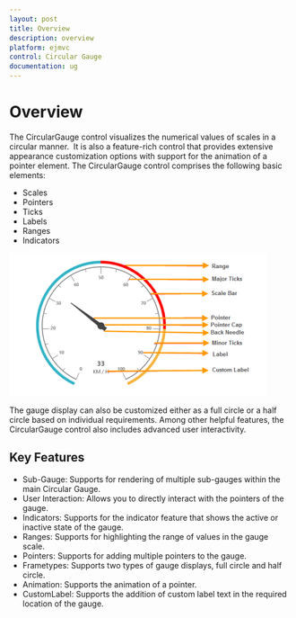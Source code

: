 ```yaml
---
layout: post
title: Overview
description: overview
platform: ejmvc
control: Circular Gauge
documentation: ug
---
```


# Overview

The CircularGauge control visualizes the numerical values of scales in a circular manner.  It is also a feature-rich control that provides extensive appearance customization options with support for the animation of a pointer element. The CircularGauge control comprises the following basic elements:

* Scales
* Pointers
* Ticks
* Labels
* Ranges
* Indicators

![](Overview_images/Overview_img1.png)



The gauge display can also be customized either as a full circle or a half circle based on individual requirements. Among other helpful features, the CircularGauge control also includes advanced user interactivity.

## Key Features

* Sub-Gauge: Supports for rendering of multiple sub-gauges within the main Circular Gauge.
* User Interaction: Allows you to directly interact with the pointers of the gauge.
* Indicators: Supports for the indicator feature that shows the active or inactive state of the gauge.
* Ranges: Supports for highlighting the range of values in the gauge scale.
* Pointers: Supports for adding multiple pointers to the gauge.
* Frametypes: Supports two types of gauge displays, full circle and half circle.
* Animation: Supports the animation of a pointer.
* CustomLabel: Supports the addition of custom label text in the required location of the gauge.
